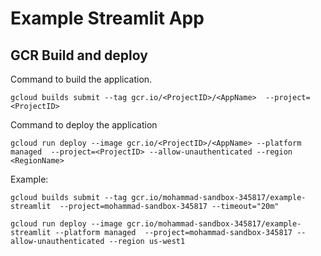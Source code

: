# Example Streamlit App


## GCR Build and deploy

Command to build the application.
```
gcloud builds submit --tag gcr.io/<ProjectID>/<AppName>  --project=<ProjectID>
```

Command to deploy the application
```
gcloud run deploy --image gcr.io/<ProjectID>/<AppName> --platform managed  --project=<ProjectID> --allow-unauthenticated --region <RegionName>
```

Example: 
```
gcloud builds submit --tag gcr.io/mohammad-sandbox-345817/example-streamlit  --project=mohammad-sandbox-345817 --timeout="20m"

gcloud run deploy --image gcr.io/mohammad-sandbox-345817/example-streamlit --platform managed  --project=mohammad-sandbox-345817 --allow-unauthenticated --region us-west1
```